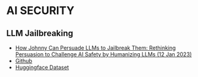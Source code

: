# AI SECURITY

## LLM Jailbreaking

* [How Johnny Can Persuade LLMs to Jailbreak Them: Rethinking Persuasion to Challenge AI Safety by Humanizing LLMs (12 Jan 2023)](https://arxiv.org/pdf/2401.06373)
* [Github](https://github.com/CHATS-lab/persuasive_jailbreaker)
* [Huggingface Dataset](https://huggingface.co/datasets/CHATS-Lab/Persuasive-Jailbreaker-Data)